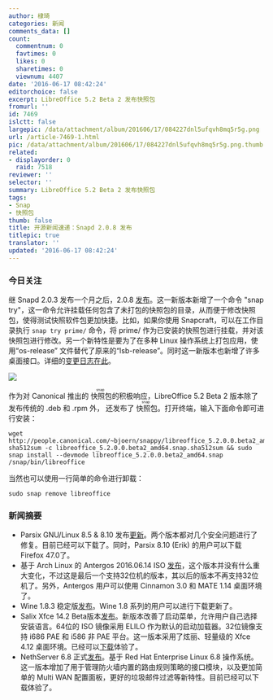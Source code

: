 ```yaml
---
author: 棣琦
categories: 新闻
comments_data: []
count:
  commentnum: 0
  favtimes: 0
  likes: 0
  sharetimes: 0
  viewnum: 4407
date: '2016-06-17 08:42:24'
editorchoice: false
excerpt: LibreOffice 5.2 Beta 2 发布快照包
fromurl: ''
id: 7469
islctt: false
largepic: /data/attachment/album/201606/17/084227dnl5ufqvh8mq5r5g.png
url: /article-7469-1.html
pic: /data/attachment/album/201606/17/084227dnl5ufqvh8mq5r5g.png.thumb.jpg
related:
- displayorder: 0
  raid: 7518
reviewer: ''
selector: ''
summary: LibreOffice 5.2 Beta 2 发布快照包
tags:
- Snap
- 快照包
thumb: false
title: 开源新闻速递：Snapd 2.0.8 发布
titlepic: true
translator: ''
updated: '2016-06-17 08:42:24'
---
```


### 今日关注


继 Snapd 2.0.3 发布一个月之后，2.0.8 [发布](https://developer.ubuntu.com/en/blog/2016/06/15/snapd-208-universal-snaps-and-desktop-interfaces/)。这一新版本新增了一个命令 "snap try"，这一命令允许挂载任何包含了未打包的快照包的目录，从而便于修改快照包，使得测试快照软件包更加快捷。比如，如果你使用 Snapcraft，可以在工作目录执行 `snap try prime/` 命令，将 prime/ 作为已安装的快照包进行挂载，并对该快照包进行修改。另一个新特性是要为了在多种 Linux 操作系统上打包应用，使用“os-release” 文件替代了原来的“lsb-release”。同时这一新版本也新增了许多桌面接口。详细的[变更日志在此](https://github.com/snapcore/snapd/blob/2.0.8/debian/changelog)。


![](/data/attachment/album/201606/17/084227dnl5ufqvh8mq5r5g.png)


作为对 Canonical 推出的<ruby> 快照包 <rp>  （ </rp> <rt>  snap </rt> <rp>  ） </rp></ruby>的积极响应，LibreOffice 5.2 Beta 2 版本除了发布传统的 .deb 和 .rpm 外， 还发布了<ruby> 快照包 <rp>  （ </rp> <rt>  snap </rt> <rp>  ） </rp></ruby>。打开终端，输入下面命令即可进行安装：



```
wget http://people.canonical.com/~bjoern/snappy/libreoffice_5.2.0.0.beta2_amd64.snap{,.sha512sum}
sha512sum -c libreoffice_5.2.0.0.beta2_amd64.snap.sha512sum && sudo snap install --devmode libreoffice_5.2.0.0.beta2_amd64.snap /snap/bin/libreoffice
```

当然也可以使用一行简单的命令进行卸载：



```
sudo snap remove libreoffice
```

### 新闻摘要


* Parsix GNU/Linux 8.5 & 8.10 发布[更新](http://www.parsix.org/wiki/WikiStart)。两个版本都对几个安全问题进行了修复。目前已经可以下载了。同时，Parsix 8.10 (Erik) 的用户可以下载 Firefox 47.0了。
* 基于 Arch Linux 的 Antergos 2016.06.14 ISO [发布](https://antergos.com/blog/iso-refresh-2016-06-14/)，这个版本并没有什么重大变化，不过这是最后一个支持32位机的版本，其以后的版本不再支持32位机了。另外，Antergos 用户可以使用 Cinnamon 3.0 和 MATE 1.14 桌面环境了。
* Wine 1.8.3 稳定版[发布](https://www.winehq.org/news/2016061601)。Wine 1.8 系列的用户可以进行下载更新了。
* Salix Xfce 14.2 Beta版本[发布](https://forum.salixos.org/viewtopic.php?f=17&t=6974)。新版本改善了启动菜单，允许用户自己选择安装语言。64位的 ISO 镜像采用 ELILO 作为默认的启动加载器。32位镜像支持 i686 PAE 和 i586 非 PAE 平台。这一版本采用了炫丽、轻量级的 Xfce 4.12 桌面环境。已经可以[下载](http://linux.softpedia.com/get/System/Operating-Systems/Linux-Distributions/Salix-OS-Xfce-60216.shtml)体验了。
* NethServer 6.8 正式[发布](http://www.nethserver.org/)。基于 Red Hat Enterprise Linux 6.8 操作系统。这一版本增加了用于管理防火墙内置的路由规则策略的接口模块，以及更加简单的 Multi WAN 配置面板，更好的垃圾邮件过滤等新特性。目前已经可以下载体验了。